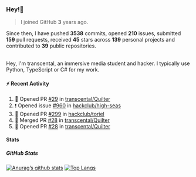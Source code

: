 ### Hey!👋
<!-- [![Banner](banner.png)](https://dillonb07.is-a.dev) -->


> I joined GitHub **3** years ago.

Since then, I have pushed **3538** commits, opened **210** issues, submitted **159** pull requests, received **45** stars across **139** personal projects and contributed to **39** public repositories.

<br>
Hey, I'm transcental, an immersive media student and hacker. I typically use Python, TypeScript or C# for my work.

<br>

#### :zap: Recent Activity

<!--START_SECTION:activity-->
1. 💪 Opened PR [#29](https://github.com/transcental/Quilter/pull/29) in [transcental/Quilter](https://github.com/transcental/Quilter)
2. ❗ Opened issue [#960](https://github.com/hackclub/high-seas/issues/960) in [hackclub/high-seas](https://github.com/hackclub/high-seas)
3. 💪 Opened PR [#299](https://github.com/hackclub/toriel/pull/299) in [hackclub/toriel](https://github.com/hackclub/toriel)
4. 🎉 Merged PR [#28](https://github.com/transcental/Quilter/pull/28) in [transcental/Quilter](https://github.com/transcental/Quilter)
5. 💪 Opened PR [#28](https://github.com/transcental/Quilter/pull/28) in [transcental/Quilter](https://github.com/transcental/Quilter)
<!--END_SECTION:activity-->

#### Stats

##### GitHub Stats
[![Anurag’s github stats](https://github-readme-stats.vercel.app/api?username=transcental&show_icons=true&theme=radical)](https://github.com/transcental)
[![Top Langs](https://github-readme-stats.vercel.app/api/top-langs/?username=transcental&layout=compact&theme=radical)](https://github.com/transcental)

